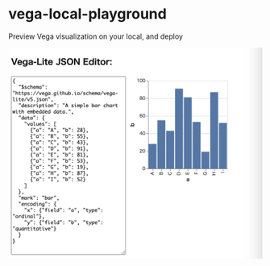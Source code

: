 # vega-local-playground
Preview Vega visualization on your local, and deploy

![preview](docs/img/preview.png)
